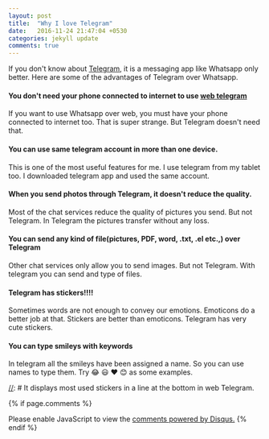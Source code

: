 ```yaml
---
layout: post
title:  "Why I love Telegram"
date:   2016-11-24 21:47:04 +0530
categories: jekyll update
comments: true
---
```

If you don't know about <a href="https://telegram.org/" target="_blank">Telegram</a>, it is a messaging app like Whatsapp only better. Here are some of the advantages of
Telegram over Whatsapp.

#### **You don't need your phone connected to internet to use <a href="https://web.telegram.org">web telegram</a>**
If you want to use Whatsapp over web, you must have your phone connected to internet too. That is super strange. But Telegram doesn't need that.

#### **You can use same telegram account in more than one device.**
This is one of the most useful features for me. I use telegram from my tablet too. I downloaded telegram app and used the same account.

#### **When you send photos through Telegram, it doesn't reduce the quality.**
Most of the chat services reduce the quality of pictures you send. But not Telegram. In Telegram the pictures transfer without any loss.

#### **You can send any kind of file(pictures, PDF, word, .txt, .el etc.,) over Telegram**
Other chat services only allow you to send images. But not Telegram. With telegram you can send and type of files.

#### **Telegram has stickers!!!!**
Sometimes words are not enough to convey our emotions. Emoticons do a better job at that. Stickers are better than emoticons. Telegram has very cute stickers.

#### **You can type smileys with keywords**
In telegram all the smileys have been assigned a name. So you can use names to type them. Try :joy: :smiley: :heart: :blush: as some examples.

[//]: # (- It only sends verification code via SMS only for the first time. All the other times)
[//]: # (it would send to any of the logged account)
[//]: # It displays most used stickers in a line at the bottom in web Telegram.

{% if page.comments %}
<div id="disqus_thread"></div>
<script>

/**
*  RECOMMENDED CONFIGURATION VARIABLES: EDIT AND UNCOMMENT THE SECTION BELOW TO INSERT DYNAMIC VALUES FROM YOUR PLATFORM OR CMS.
*  LEARN WHY DEFINING THESE VARIABLES IS IMPORTANT: https://disqus.com/admin/universalcode/#configuration-variables*/
/*
var disqus_config = function () {
this.page.url = PAGE_URL;  // Replace PAGE_URL with your page's canonical URL variable
this.page.identifier = PAGE_IDENTIFIER; // Replace PAGE_IDENTIFIER with your page's unique identifier variable
};
*/
(function() { // DON'T EDIT BELOW THIS LINE
var d = document, s = d.createElement('script');
s.src = '//codersam8.disqus.com/embed.js';
s.setAttribute('data-timestamp', +new Date());
(d.head || d.body).appendChild(s);
})();
</script>
<noscript>Please enable JavaScript to view the <a href="https://disqus.com/?ref_noscript">comments powered by Disqus.</a></noscript>
{% endif %}
